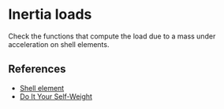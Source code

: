 # Inertia loads
Check the functions that compute the load due to a mass under acceleration on
shell elements.

## References
- [Shell element](https://opensees.berkeley.edu/wiki/index.php/Shell_Element)
- [Do It Your Self-Weight](https://portwooddigital.com/2023/11/05/do-it-your-self-weight/)
